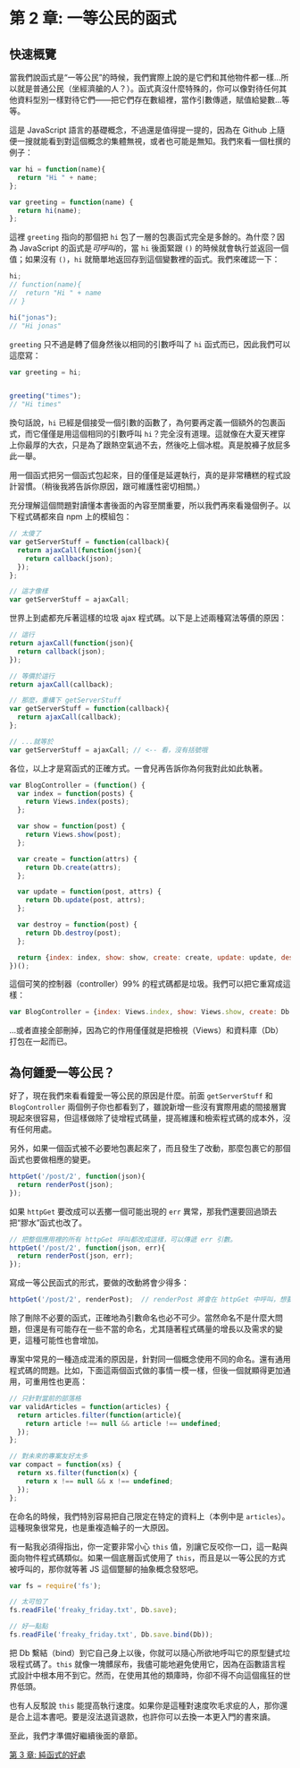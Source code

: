 # 第 2 章: 一等公民的函式

## 快速概覽

當我們說函式是“一等公民”的時候，我們實際上說的是它們和其他物件都一樣...所以就是普通公民（坐經濟艙的人？）。函式真沒什麼特殊的，你可以像對待任何其他資料型別一樣對待它們——把它們存在數組裡，當作引數傳遞，賦值給變數...等等。

這是 JavaScript 語言的基礎概念，不過還是值得提一提的，因為在 Github 上隨便一搜就能看到對這個概念的集體無視，或者也可能是無知。我們來看一個杜撰的例子：

```js
var hi = function(name){
  return "Hi " + name;
};

var greeting = function(name) {
  return hi(name);
};
```

這裡 `greeting` 指向的那個把 `hi` 包了一層的包裹函式完全是多餘的。為什麼？因為 JavaScript 的函式是*可呼叫*的，當 `hi` 後面緊跟 `()` 的時候就會執行並返回一個值；如果沒有 `()`，`hi` 就簡單地返回存到這個變數裡的函式。我們來確認一下：

```js
hi;
// function(name){
//  return "Hi " + name
// }

hi("jonas");
// "Hi jonas"
```

`greeting` 只不過是轉了個身然後以相同的引數呼叫了 `hi` 函式而已，因此我們可以這麼寫：

```js
var greeting = hi;


greeting("times");
// "Hi times"
```

換句話說，`hi` 已經是個接受一個引數的函數了，為何要再定義一個額外的包裹函式，而它僅僅是用這個相同的引數呼叫 `hi`？完全沒有道理。這就像在大夏天裡穿上你最厚的大衣，只是為了跟熱空氣過不去，然後吃上個冰棍。真是脫褲子放屁多此一舉。

用一個函式把另一個函式包起來，目的僅僅是延遲執行，真的是非常糟糕的程式設計習慣。（稍後我將告訴你原因，跟可維護性密切相關。）

充分理解這個問題對讀懂本書後面的內容至關重要，所以我們再來看幾個例子。以下程式碼都來自 npm 上的模組包：

```js
// 太傻了
var getServerStuff = function(callback){
  return ajaxCall(function(json){
    return callback(json);
  });
};

// 這才像樣
var getServerStuff = ajaxCall;
```

世界上到處都充斥著這樣的垃圾 ajax 程式碼。以下是上述兩種寫法等價的原因：

```js
// 這行
return ajaxCall(function(json){
  return callback(json);
});

// 等價於這行
return ajaxCall(callback);

// 那麼，重構下 getServerStuff
var getServerStuff = function(callback){
  return ajaxCall(callback);
};

// ...就等於
var getServerStuff = ajaxCall; // <-- 看，沒有括號哦
```

各位，以上才是寫函式的正確方式。一會兒再告訴你為何我對此如此執著。

```js
var BlogController = (function() {
  var index = function(posts) {
    return Views.index(posts);
  };

  var show = function(post) {
    return Views.show(post);
  };

  var create = function(attrs) {
    return Db.create(attrs);
  };

  var update = function(post, attrs) {
    return Db.update(post, attrs);
  };

  var destroy = function(post) {
    return Db.destroy(post);
  };

  return {index: index, show: show, create: create, update: update, destroy: destroy};
})();
```

這個可笑的控制器（controller）99% 的程式碼都是垃圾。我們可以把它重寫成這樣：

```js
var BlogController = {index: Views.index, show: Views.show, create: Db.create, update: Db.update, destroy: Db.destroy};
```

...或者直接全部刪掉，因為它的作用僅僅就是把檢視（Views）和資料庫（Db）打包在一起而已。

## 為何鍾愛一等公民？

好了，現在我們來看看鐘愛一等公民的原因是什麼。前面 `getServerStuff` 和 `BlogController` 兩個例子你也都看到了，雖說新增一些沒有實際用處的間接層實現起來很容易，但這樣做除了徒增程式碼量，提高維護和檢索程式碼的成本外，沒有任何用處。

另外，如果一個函式被不必要地包裹起來了，而且發生了改動，那麼包裹它的那個函式也要做相應的變更。

```js
httpGet('/post/2', function(json){
  return renderPost(json);
});
```

如果 `httpGet` 要改成可以丟擲一個可能出現的 `err` 異常，那我們還要回過頭去把“膠水”函式也改了。

```js
// 把整個應用裡的所有 httpGet 呼叫都改成這樣，可以傳遞 err 引數。
httpGet('/post/2', function(json, err){
  return renderPost(json, err);
});
```

寫成一等公民函式的形式，要做的改動將會少得多：

```js
httpGet('/post/2', renderPost);  // renderPost 將會在 httpGet 中呼叫，想要多少引數都行
```

除了刪除不必要的函式，正確地為引數命名也必不可少。當然命名不是什麼大問題，但還是有可能存在一些不當的命名，尤其隨著程式碼量的增長以及需求的變更，這種可能性也會增加。

專案中常見的一種造成混淆的原因是，針對同一個概念使用不同的命名。還有通用程式碼的問題。比如，下面這兩個函式做的事情一模一樣，但後一個就顯得更加通用，可重用性也更高：

```js
// 只針對當前的部落格
var validArticles = function(articles) {
  return articles.filter(function(article){
    return article !== null && article !== undefined;
  });
};

// 對未來的專案友好太多
var compact = function(xs) {
  return xs.filter(function(x) {
    return x !== null && x !== undefined;
  });
};
```

在命名的時候，我們特別容易把自己限定在特定的資料上（本例中是 `articles`）。這種現象很常見，也是重複造輪子的一大原因。

有一點我必須得指出，你一定要非常小心 `this` 值，別讓它反咬你一口，這一點與面向物件程式碼類似。如果一個底層函式使用了 `this`，而且是以一等公民的方式被呼叫的，那你就等著 JS 這個蹩腳的抽象概念發怒吧。

```js
var fs = require('fs');

// 太可怕了
fs.readFile('freaky_friday.txt', Db.save);

// 好一點點
fs.readFile('freaky_friday.txt', Db.save.bind(Db));

```

把 Db 繫結（bind）到它自己身上以後，你就可以隨心所欲地呼叫它的原型鏈式垃圾程式碼了。`this` 就像一塊髒尿布，我儘可能地避免使用它，因為在函數語言程式設計中根本用不到它。然而，在使用其他的類庫時，你卻不得不向這個瘋狂的世界低頭。

也有人反駁說 `this` 能提高執行速度。如果你是這種對速度吹毛求疵的人，那你還是合上這本書吧。要是沒法退貨退款，也許你可以去換一本更入門的書來讀。

至此，我們才準備好繼續後面的章節。

[第 3 章: 純函式的好處](ch3.md)
